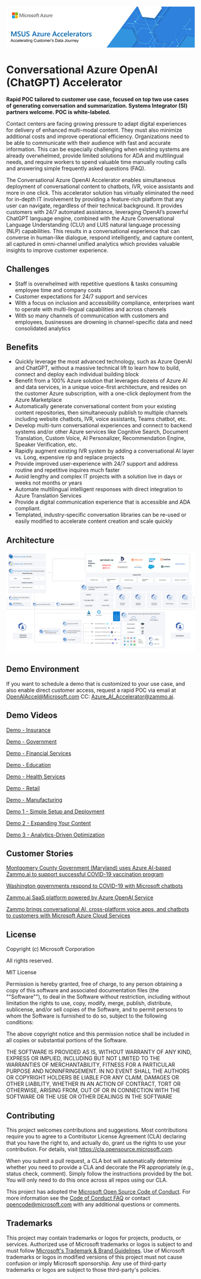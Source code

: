 ![MSUS Solution Accelerator](./images/MSUS%20Solution%20Accelerator%20Banner%20Two_981.png)

# Conversational Azure OpenAI (ChatGPT) Accelerator

**Rapid POC tailored to customer use case, focused on top two use cases of generating conversation and summarization. Systems Integrator (SI) partners welcome. POC is white-labeled.**

Contact centers are facing growing pressure to adapt digital experiences for delivery of enhanced multi-modal content. They must also minimize additional costs and improve operational efficiency. Organizations need to be able to communicate with their audience with fast and accurate information. This can be especially challenging when existing systems are already overwhelmed, provide limited solutions for ADA and multilingual needs, and require workers to spend valuable time manually routing calls and answering simple frequently asked questions (FAQ). 

The Conversational Azure OpenAI Accelerator enables simultaneous deployment of conversational content to chatbots, IVR, voice assistants and more in one click. This accelerator solution has virtually eliminated the need for in-depth IT involvement by providing a feature-rich platform that any user can navigate, regardless of their technical background. It provides customers with 24/7 automated assistance, leveraging OpenAI’s powerful ChatGPT language engine, combined with the Azure Conversational Language Understanding (CLU) and LUIS natural language processing (NLP) capabilities. This results in a conversational experience that can converse in human-like dialogue, respond intelligently, and capture content, all captured in omni-channel unified analytics which provides valuable insights to improve customer experience.   
 
 
 ## Challenges
* Staff is overwhelmed with repetitive questions & tasks consuming employee time and company costs 
* Customer expectations for 24/7 support and services  
* With a focus on inclusion and accessibility compliance, enterprises want to operate with multi-lingual capabilities and across channels 
* With so many channels of communication with customers and employees, businesses are drowning in channel-specific data and need consolidated analytics 
 
 ## Benefits
* Quickly leverage the most advanced technology, such as Azure OpenAI and ChatGPT, without a massive technical lift to learn how to build, connect and deploy each individual building block 
* Benefit from a 100% Azure solution that leverages dozens of Azure AI and data services, in a unique voice-first architecture, and resides on the customer Azure subscription, with a one-click deployment from the Azure Marketplace 
* Automatically generate conversational content from your existing content repositories, then simultaneously publish to multiple channels including website chatbots, IVR, voice assistants, Teams chatbot, etc. 
* Develop multi-turn conversational experiences and connect to backend systems and/or other Azure services like Cognitive Search, Document Translation, Custom Voice, AI Personalizer, Recommendation Engine, Speaker Verification, etc. 
* Rapidly augment existing IVR system by adding a conversational AI layer vs. Long, expensive rip and replace projects  
* Provide improved user-experience with 24/7 support and address routine and repetitive inquires much faster 
* Avoid lengthy and complex IT projects with a solution live in days or weeks not months or years 
* Automate multilingual intelligent responses with direct integration to Azure Translation Services 
* Provide a digital communication experience that is accessible and ADA compliant. 
* Templated, industry-specific conversation libraries can be re-used or easily modified to accelerate content creation and scale quickly 
 
 ## Architecture
 ![Conversational Azure OpenAI Accelerator Architecture](./images/OPENAI%20Architecture%20Diagram.png)

 
## Demo Environment
If you want to schedule a demo that is customized to your use case, and also enable direct customer access, request a rapid POC via email at OpenAIAccel@Microsoft.com CC: Azure_AI_Accelerator@zammo.ai. 

## Demo Videos 
 [Demo - Insurance](https://vimeo.com/789102100/75473778d3)
 
 [Demo - Government](https://vimeo.com/792724682/9552dcba9e)
 
 [Demo - Financial Services](https://vimeo.com/783752844/fccd38afd9)
 
 [Demo - Education](https://vimeo.com/806037988/60a8102d5c)
 
 [Demo - Health Services](https://vimeo.com/797103031/6c711ec844)
 
 [Demo - Retail](https://vimeo.com/809941410/b97bbb775f)
 
 [Demo - Manufacturing](https://vimeo.com/820587608/266d1e636e?share=copy)
 
 [Demo 1 - Simple Setup and Deployment](https://vimeo.com/578609724/970bdbadb5?embedded=true&source=video_title&owner=98548747)
 
 [Demo 2 - Expanding Your Content](https://vimeo.com/578610828/dc121d0ecf?embedded=true&source=video_title&owner=98548747)
 
 [Demo 3 - Analytics-Driven Optimization](https://vimeo.com/578612056/483c00f2b2?embedded=true&source=video_title&owner=98548747)
 
 ## Customer Stories 
[Montgomery County Government (Maryland) uses Azure AI-based Zammo.ai to support successful COVID-19 vaccination program](https://customers.microsoft.com/en-us/story/1354241398257818859-zammo-ai-partner-professional-services-cognitive-services)

[Washington governments respond to COVID-19 with Microsoft chatbots](https://www.microsoft.com/en-us/industry/microsoft-in-business/business-transformation/2020/07/24/washington-governments-respond-to-covid-19-with-microsoft-chatbots/)

[Zammo.ai SaaS platform powered by Azure OpenAI Service](https://customers.microsoft.com/en-us/story/1618376584724698898-zammo-professional-services-azure-openai-services)

 [Zammo brings conversational AI, cross-platform voice apps, and chatbots to customers with Microsoft Azure Cloud Services](https://customers.microsoft.com/EN-US/story/1345814013982373610-zammo-professional-services-azure-en-united-states)
 
## License
Copyright (c) Microsoft Corporation

All rights reserved.

MIT License

Permission is hereby granted, free of charge, to any person obtaining a copy of this software and associated documentation files (the ""Software""), to deal in the Software without restriction, including without limitation the rights to use, copy, modify, merge, publish, distribute, sublicense, and/or sell copies of the Software, and to permit persons to whom the Software is furnished to do so, subject to the following conditions:

The above copyright notice and this permission notice shall be included in all copies or substantial portions of the Software.

THE SOFTWARE IS PROVIDED AS IS, WITHOUT WARRANTY OF ANY KIND, EXPRESS OR IMPLIED, INCLUDING BUT NOT LIMITED TO THE WARRANTIES OF MERCHANTABILITY, FITNESS FOR A PARTICULAR PURPOSE AND NONINFRINGEMENT. IN NO EVENT SHALL THE AUTHORS OR COPYRIGHT HOLDERS BE LIABLE FOR ANY CLAIM, DAMAGES OR OTHER LIABILITY, WHETHER IN AN ACTION OF CONTRACT, TORT OR OTHERWISE, ARISING FROM, OUT OF OR IN CONNECTION WITH THE SOFTWARE OR THE USE OR OTHER DEALINGS IN THE SOFTWARE


## Contributing

This project welcomes contributions and suggestions.  Most contributions require you to agree to a
Contributor License Agreement (CLA) declaring that you have the right to, and actually do, grant us
the rights to use your contribution. For details, visit https://cla.opensource.microsoft.com.

When you submit a pull request, a CLA bot will automatically determine whether you need to provide
a CLA and decorate the PR appropriately (e.g., status check, comment). Simply follow the instructions
provided by the bot. You will only need to do this once across all repos using our CLA.

This project has adopted the [Microsoft Open Source Code of Conduct](https://opensource.microsoft.com/codeofconduct/).
For more information see the [Code of Conduct FAQ](https://opensource.microsoft.com/codeofconduct/faq/) or
contact [opencode@microsoft.com](mailto:opencode@microsoft.com) with any additional questions or comments.

## Trademarks

This project may contain trademarks or logos for projects, products, or services. Authorized use of Microsoft 
trademarks or logos is subject to and must follow 
[Microsoft's Trademark & Brand Guidelines](https://www.microsoft.com/en-us/legal/intellectualproperty/trademarks/usage/general).
Use of Microsoft trademarks or logos in modified versions of this project must not cause confusion or imply Microsoft sponsorship.
Any use of third-party trademarks or logos are subject to those third-party's policies.
